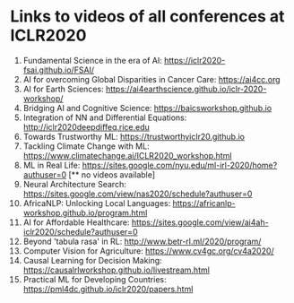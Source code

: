 # Links to videos of all conferences at ICLR2020

1. Fundamental Science in the era of AI: https://iclr2020-fsai.github.io/FSAI/
2. AI for overcoming Global Disparities in Cancer Care: https://ai4cc.org
3. AI for Earth Sciences: https://ai4earthscience.github.io/iclr-2020-workshop/
4. Bridging AI and Cognitive Science: https://baicsworkshop.github.io
5. Integration of NN and Differential Equations: http://iclr2020deepdiffeq.rice.edu
6. Towards Trustworthy ML: https://trustworthyiclr20.github.io
7. Tackling Climate Change with ML: https://www.climatechange.ai/ICLR2020_workshop.html
8. ML in Real Life: https://sites.google.com/nyu.edu/ml-irl-2020/home?authuser=0 [** no videos available]
9. Neural Architecture Search: https://sites.google.com/view/nas2020/schedule?authuser=0
10. AfricaNLP: Unlocking Local Languages: https://africanlp-workshop.github.io/program.html
11. AI for Affordable Healthcare: https://sites.google.com/view/ai4ah-iclr2020/schedule?authuser=0
12. Beyond 'tabula rasa' in RL: http://www.betr-rl.ml/2020/program/
13. Computer Vision for Agriculture: https://www.cv4gc.org/cv4a2020/
14. Causal Learning for Decision Making: https://causalrlworkshop.github.io/livestream.html
15. Practical ML for Developing Countries: https://pml4dc.github.io/iclr2020/papers.html

